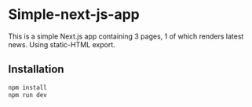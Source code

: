 # Simple-next-js-app 

This is a simple Next.js app containing 3 pages, 1 of which renders latest news.
Using static-HTML export.
## Installation

```bash
npm install
npm run dev
```
